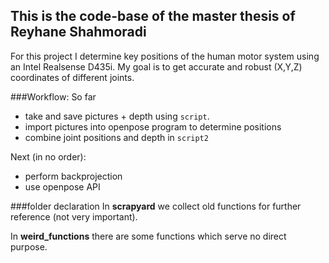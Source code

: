 ## This is the code-base of the master thesis of Reyhane Shahmoradi

For this project I determine key positions of the human motor
system using an Intel Realsense D435i. My goal is to get accurate and
robust (X,Y,Z) coordinates of different joints.

###Workflow:
So far
* take and save pictures + depth using ```script```.
* import pictures into openpose program to determine positions
* combine joint positions and depth in ```script2```

Next (in no order):
* perform backprojection
* use openpose API 

###folder declaration
In **scrapyard** we collect old functions for further reference
(not very important). 

In **weird_functions** there are some functions which serve no
direct purpose.



